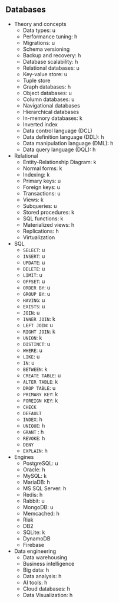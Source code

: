 ## Databases

- Theory and concepts
  - Data types: u
  - Performance tuning: h
  - Migrations: u
  - Schema versioning
  - Backup and recovery: h
  - Database scalability: h
  - Relational databases: u
  - Key-value store: u
  - Tuple store
  - Graph databases: h
  - Object databases: u
  - Column databases: u
  - Navigational databases
  - Hierarchical databases
  - In-memory databases: k
  - Inverted index
  - Data control language (DCL)
  - Data definition language (DDL): h
  - Data manipulation language (DML): h
  - Data query language (DQL): h
- Relational
  - Entity-Relationship Diagram: k
  - Normal forms: k
  - Indexing: k
  - Primary keys: u
  - Foreign keys: u
  - Transactions: u
  - Views: k
  - Subqueries: u
  - Stored procedures: k
  - SQL functions: k
  - Materialized views: h
  - Replications: h
  - Virtualization
- SQL
  - `SELECT`: u
  - `INSERT`: u
  - `UPDATE`: u
  - `DELETE`: u
  - `LIMIT`: u
  - `OFFSET`: u
  - `ORDER BY`: u
  - `GROUP BY`: u
  - `HAVING`: u
  - `EXISTS`: u
  - `JOIN`: u
  - `INNER JOIN`: k
  - `LEFT JOIN`: u
  - `RIGHT JOIN`: k
  - `UNION`: k
  - `DISTINCT`: u
  - `WHERE`: u
  - `LIKE`: u
  - `IN`: u
  - `BETWEEN`: k
  - `CREATE TABLE`: u
  - `ALTER TABLE`: k
  - `DROP TABLE`: u
  - `PRIMARY KEY`: k
  - `FOREIGN KEY`: k
  - `CHECK`
  - `DEFAULT`
  - `INDEX`: h
  - `UNIQUE`: h
  - `GRANT` : h
  - `REVOKE`: h
  - `DENY`
  - `EXPLAIN`: h
- Engines
  - PostgreSQL: u
  - Oracle: h
  - MySQL: k
  - MariaDB: h
  - MS SQL Server: h
  - Redis: h
  - Rabbit: u
  - MongoDB: u
  - Memcached: h
  - Riak
  - DB2
  - SQLite: k
  - DynamoDB
  - Firebase
- Data engineering
  - Data warehousing
  - Business intelligence
  - Big data: h
  - Data analysis: h
  - AI tools: h
  - Cloud databases: h
  - Data Visualization: h

